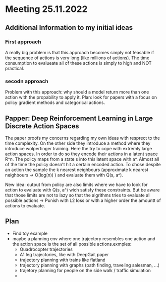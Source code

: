 # Meeting 25.11.2022


## Additional Information to my initial ideas

### First approach

A really big problem is that this approach becomes simply not feasable if the sequence of actions is very long (like millions of actions). The time consumption to evalueate all of these actions is simply to high and NOT practical.

### secodn approach

Problem with this approach: why should a model return more than one action with the propability to apply it. Plan: look for papers with a focus on policy gradient methods and categorical actions.

## Papper: Deep Reinforcement Learning in Large Discrete Action Spaces

The paper proofs my concerns regarding my own ideas with resprect to the time complexity. On the other side they introduce a method where they introduce wolpertinger training. Here the try to cope with extremly large action spaces. In order to do so they encode their actions in a latent space R^n. The policy maps from a state s into this latent space with a^. Almost all of the time the policy doesn't hit a certain encoded action. To chose despite an action the sample the k nearest neighbours (approximate k nearest neighbours -> O(log(n)) ) and evaluate them with Q(s, a^). 

New idea: output from policy are also limits where we have to look for action to evaluate with Q(s, a^) wich satisfy these constraints. But be aware that those limits are not to lazy so that the algrithms tries to evaluate all possible actions -> Punish with L2 loss or with a higher order the amountt of actions to evaluate. 

## Plan

- Find toy example 
- maybe a planning env where one trajectory resembles one action and the action space is the set of all possible actions.exmples: 
	- Quadrocopter trajectories
	- A1 leg trajectories, like with DeepGait paper
	- trajectory planning with trains like flatland 
	- trajectory planning with graphs (path finding, traveling salesman, ...)
	- trajetory planning for people on the side walk / traffic simulation
	- 

